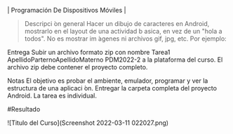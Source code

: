 | Programación De Dispositivos Móviles |

> Descripci ́on general
Hacer un dibujo de caracteres en Android, mostrarlo en el layout de una actividad b asica, en vez de un "hola a todos". No es mostrar im ́agenes ni archivos gif, jpg, etc. Por ejemplo:

Entrega
Subir un archivo formato zip con nombre Tarea1 ApellidoParternoApellidoMaterno PDM2022-2 a la plataforma del curso. El archivo zip debe contener el proyecto completo.

Notas
El objetivo es probar el ambiente, emulador, programar y ver la estructura de una aplicaci ́on. Entregar la  carpeta completa del proyecto Android. La tarea es individual.

#Resultado

![Titulo del Curso](Screenshot 2022-03-11 022027.png)

